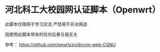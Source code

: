 # 河北科工大校园网认证脚本（Openwrt）
  
  
此脚本仅限用于学习交流 严禁用于非法用途

因使用此脚本带来的任何后果与我无关

参考：
  https://github.com/smartzzx/drcom-web-CQNU

